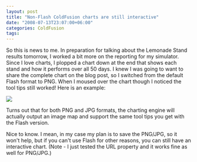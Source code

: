 ```yaml
---
layout: post
title: "Non-Flash ColdFusion charts are still interactive"
date: "2008-07-13T23:07:00+06:00"
categories: ColdFusion 
tags: 
---
```


So this is news to me. In preparation for talking about the Lemonade Stand results tomorrow, I worked a bit more on the reporting for my simulator. Since I love charts, I plopped a chart down at the end that shows each stand and how it performs over all 50 days. I knew I was going to want to share the complete chart on the blog post, so I switched from the default Flash format to PNG. When I moused over the chart though I noticed the tool tips still worked! Here is an example:

<img src="https://static.raymondcamden.com/images/Picture 115.png">

Turns out that for both PNG and JPG formats, the charting engine will actually output an image map and support the same tool tips you get with the Flash version. 

Nice to know. I mean, in my case my plan is to save the PNG/JPG, so it won't help, but if you can't use Flash for other reasons, you can still have an interactive chart. (Note - I just tested the URL property and it works fine as well for PNG/JPG.)